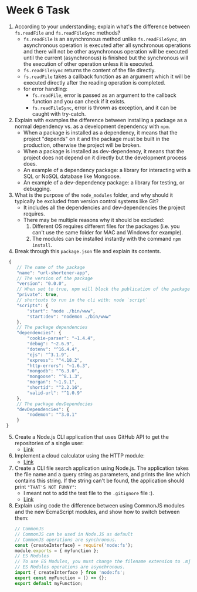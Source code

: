 # Week 6 Task

1. According to your understanding; explain what's the difference between `fs.readFile` and `fs.readFileSync` methods?
	- `fs.readFile` is an asynchronous method unlike `fs.readFileSync`, an asynchronous operation is executed after all synchronous operations and there will not be other asynchronous operation will be executed until the current (asynchronous) is finished but the synchronous will the execution of other operation unless it is executed.
	- `fs.readFileSync` returns the content of the file directly.
	- `fs.readFile` takes a callback function as an argument which it will be executed directly after the reading operation is completed.
	- for error handling:
		- `fs.readFile`, error is passed as an argument to the callback function and you can check if it exists.
		- `fs.readFileSync`, error is thrown as exception, and it can be caught with try-catch.
2. Explain with examples the difference between installing a package as a normal dependency vs. as a development dependency with `npm`.
	- When a package is installed as a dependency, it means that the project "depends" on it and the package must be built in the production, otherwise the project will be broken.
	- When a package is installed as dev-dependency, it means that the project does not depend on it directly but the development process does.
	- An example of a dependency package: a library for interacting with a SQL or NoSQL database like Mongoose.
	- An example of a dev-dependency package: a library for testing, or debugging.
3. What is the purpose of the `node_modules` folder, and why should it typically be excluded from version control systems like Git?
	- It includes all the dependencies and dev-dependencies the project requires.
	- There may be multiple reasons why it should be excluded:
		1. Different OS requires different files for the packages (i.e. you can't use the same folder for MAC and Windows for example).
		2. The modules can be installed instantly with the command `npm install`.
4. Break through this `package.json` file and explain its contents.
```javascript
 {
	// The name of the package
    "name": "url-shortener-app",
    // The version of the package
    "version": "0.0.0", 
    // When set to true, npm will block the publication of the package
    "private": true, 
    // shortcuts to run in the cli with: node `script`
    "scripts": { 
        "start": "node ./bin/www",
        "start:dev": "nodemon ./bin/www"
    },
    // The package dependencies
    "dependencies": {
        "cookie-parser": "~1.4.4",
        "debug": "~2.6.9",
        "dotenv": "^16.4.4",
        "ejs": "^3.1.9",
        "express": "^4.18.2",
        "http-errors": "~1.6.3",
        "mongodb": "^6.3.0",
        "mongoose": "^8.1.3",
        "morgan": "~1.9.1",
        "shortid": "^2.2.16",
        "valid-url": "^1.0.9"
    },
    // The package devDependecies
    "devDependencies": {
        "nodemon": "^3.0.1"
    }
}
```
5. Create a Node.js CLI application that uses GitHub API to get the repositories of a single user:
	- [Link](https://github.com/ahmedxgouda/IEEE-2025-Season-Tasks---Node.js/tree/main/Beginner/Week%206/GitHub%20API)
6. Implement a cloud calculator using the HTTP module:
	- [Link](https://github.com/ahmedxgouda/IEEE-2025-Season-Tasks---Node.js/tree/main/Beginner/Week%206/Cloud%20Calculator)
7. Create a CLI file search application using Node.js. The application takes the file name and a query string as parameters, and prints the line which contains this string. If the string can't be found, the application should print `"THAT'S NOT FUNNY"`:
	- I meant not to add the test file to the `.gitignore` file :).
	- [Link](https://github.com/ahmedxgouda/IEEE-2025-Season-Tasks---Node.js/tree/main/Beginner/Week%206/Search%20App)
8.  Explain using code the difference between using CommonJS modules and the new EcmaScript modules, and show how to switch between them:
	```javascript
	// CommonJS
	// CommonJS can be used in Node.JS as default
	// CommonJS operations are synchronous.
	const {createInterface} = require('node:fs');
	module.exports = { myfunction };
	// ES Modules
	// To use ES Modules, you must change the filename extension to .mjs and setting "type": "module" in package.json
	// ES Modules operations are asynchronous.
	import { createInterface } from 'node:fs';
	export const myFunction = () => {};
	export default myFunction;
	```
	
